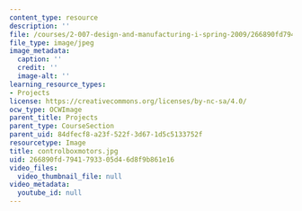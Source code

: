 ```yaml
---
content_type: resource
description: ''
file: /courses/2-007-design-and-manufacturing-i-spring-2009/266890fd7941793305d46d8f9b861e16_controlboxmotors.jpg
file_type: image/jpeg
image_metadata:
  caption: ''
  credit: ''
  image-alt: ''
learning_resource_types:
- Projects
license: https://creativecommons.org/licenses/by-nc-sa/4.0/
ocw_type: OCWImage
parent_title: Projects
parent_type: CourseSection
parent_uid: 84dfecf8-a23f-522f-3d67-1d5c5133752f
resourcetype: Image
title: controlboxmotors.jpg
uid: 266890fd-7941-7933-05d4-6d8f9b861e16
video_files:
  video_thumbnail_file: null
video_metadata:
  youtube_id: null
---
```

